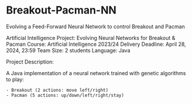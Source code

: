 # Breakout-Pacman-NN
Evolving a Feed-Forward Neural Network to control Breakout and Pacman

Artificial Intelligence Project: Evolving Neural Networks for Breakout & Pacman
Course: Artificial Intelligence 2023/24
Delivery Deadline: April 28, 2024, 23:59
Team Size: 2 students
Language: Java

Project Description:

A Java implementation of a neural network trained with genetic algorithms to play:

    - Breakout (2 actions: move left/right)
    - Pacman (5 actions: up/down/left/right/stay)